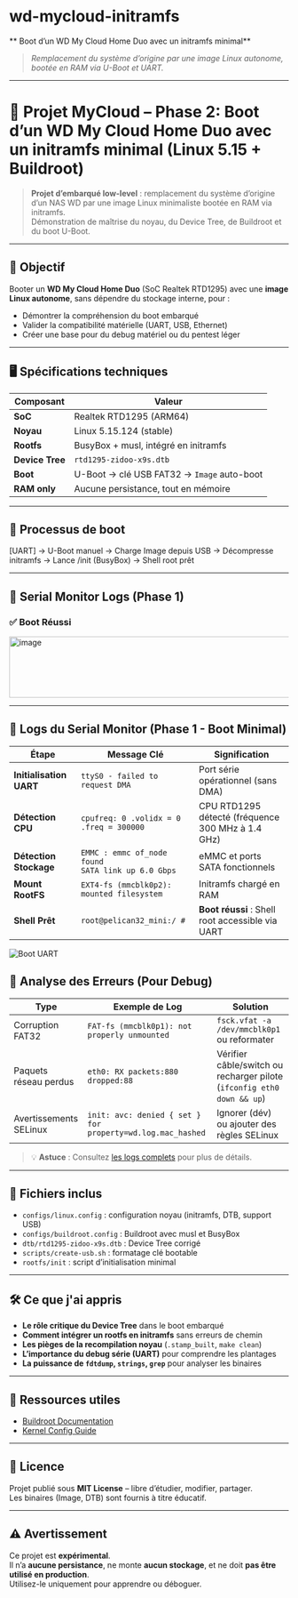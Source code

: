 # wd-mycloud-initramfs
** Boot d’un WD My Cloud Home Duo avec un initramfs minimal**
> *Remplacement du système d’origine par une image Linux autonome, bootée en RAM via U-Boot et UART.*
***
# 🚀 Projet MyCloud – Phase 2: Boot d’un WD My Cloud Home Duo avec un initramfs minimal (Linux 5.15 + Buildroot)

> **Projet d’embarqué low-level** : remplacement du système d’origine d’un NAS WD par une image Linux minimaliste bootée en RAM via initramfs.  
> Démonstration de maîtrise du noyau, du Device Tree, de Buildroot et du boot U-Boot.

---

## 🎯 Objectif

Booter un **WD My Cloud Home Duo** (SoC Realtek RTD1295) avec une **image Linux autonome**, sans dépendre du stockage interne, pour :
- Démontrer la compréhension du boot embarqué
- Valider la compatibilité matérielle (UART, USB, Ethernet)
- Créer une base pour du debug matériel ou du pentest léger

---

## 🖥️ Spécifications techniques

| Composant | Valeur |
|----------|-------|
| **SoC** | Realtek RTD1295 (ARM64) |
| **Noyau** | Linux 5.15.124 (stable) |
| **Rootfs** | BusyBox + musl, intégré en initramfs |
| **Device Tree** | `rtd1295-zidoo-x9s.dtb` |
| **Boot** | U-Boot → clé USB FAT32 → `Image` auto-boot |
| **RAM only** | Aucune persistance, tout en mémoire |

---

## 🔌 Processus de boot
[UART] → U-Boot manuel
       → Charge Image depuis USB
       → Décompresse initramfs
       → Lance /init (BusyBox)
       → Shell root prêt

---
## 📡 Serial Monitor Logs (Phase 1)

### ✅ Boot Réussi
<img width="822" height="110" alt="image" src="https://github.com/user-attachments/assets/4d33f5fe-ca3a-499d-928f-6112155bdde9" />

---
## 📡 Logs du Serial Monitor (Phase 1 - Boot Minimal)

| **Étape**               | **Message Clé**                                                                 | **Signification**                                                                 |
|-------------------------|---------------------------------------------------------------------------------|----------------------------------------------------------------------------------|
| **Initialisation UART** | `ttyS0 - failed to request DMA`                                                 | Port série opérationnel (sans DMA)                                               |
| **Détection CPU**       | `cpufreq: 0 .volidx = 0 .freq = 300000`                                        | CPU RTD1295 détecté (fréquence 300 MHz à 1.4 GHz)                                |
| **Détection Stockage**  | `EMMC : emmc of_node found`<br>`SATA link up 6.0 Gbps`                         | eMMC et ports SATA fonctionnels                                                  |
| **Mount RootFS**        | `EXT4-fs (mmcblk0p2): mounted filesystem`                                      | Initramfs chargé en RAM                                                          |
| **Shell Prêt**          | `root@pelican32_mini:/ #`                                                      | **Boot réussi** : Shell root accessible via UART                                 |

![Boot UART](screenshots/boot-uart.jpg)

## 🐛 Analyse des Erreurs (Pour Debug)

| **Type**                | **Exemple de Log**                                                             | **Solution**                                                                   |
|-------------------------|--------------------------------------------------------------------------------|-------------------------------------------------------------------------------|
| Corruption FAT32        | `FAT-fs (mmcblk0p1): not properly unmounted`                                  | `fsck.vfat -a /dev/mmcblk0p1` ou reformater                                  |
| Paquets réseau perdus   | `eth0: RX packets:880 dropped:88`                                             | Vérifier câble/switch ou recharger pilote (`ifconfig eth0 down && up`)       |
| Avertissements SELinux  | `init: avc: denied { set } for property=wd.log.mac_hashed`                    | Ignorer (dév) ou ajouter des règles SELinux                                  |

> 💡 **Astuce** : Consultez [les logs complets](logs/full_boot.log) pour plus de détails.





---

## 📂 Fichiers inclus

- `configs/linux.config` : configuration noyau (initramfs, DTB, support USB)
- `configs/buildroot.config` : Buildroot avec musl et BusyBox
- `dtb/rtd1295-zidoo-x9s.dtb` : Device Tree corrigé
- `scripts/create-usb.sh` : formatage clé bootable
- `rootfs/init` : script d’initialisation minimal

---

## 🛠️ Ce que j'ai appris

- **Le rôle critique du Device Tree** dans le boot embarqué
- **Comment intégrer un rootfs en initramfs** sans erreurs de chemin
- **Les pièges de la recompilation noyau** (`.stamp_built`, `make clean`)
- **L’importance du debug série (UART)** pour comprendre les plantages
- **La puissance de `fdtdump`, `strings`, `grep`** pour analyser les binaires

---

## 📎 Ressources utiles

- [Buildroot Documentation](https://buildroot.org/)
- [Kernel Config Guide](https://www.kernel.org/doc/html/latest/admin-guide/kernel-parameters.html)
---

## 📄 Licence

Projet publié sous **MIT License** – libre d’étudier, modifier, partager.  
Les binaires (Image, DTB) sont fournis à titre éducatif.

---

## ⚠️ Avertissement

Ce projet est **expérimental**.  
Il n’a **aucune persistance**, ne monte **aucun stockage**, et ne doit **pas être utilisé en production**.  
Utilisez-le uniquement pour apprendre ou déboguer.
